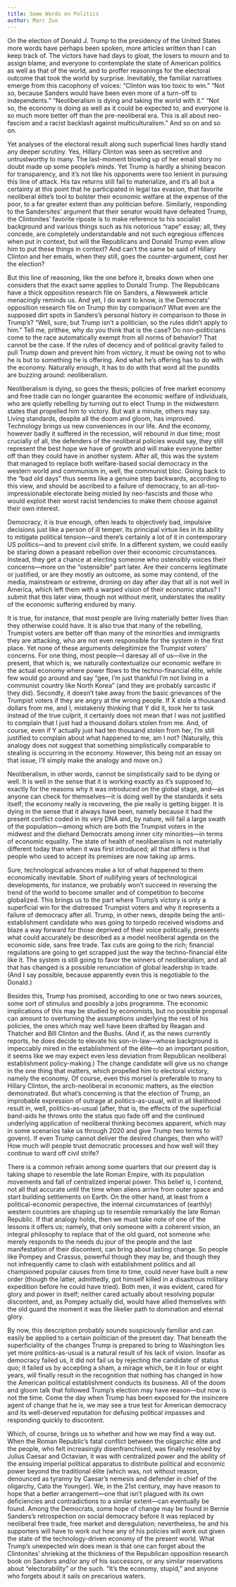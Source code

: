 ```yaml
---
title: Some Words on Politics
author: Marc Zuo
---
```


On the election of Donald J. Trump to the presidency of the United States more
words have perhaps been spoken, more articles written than I can keep track of.
The victors have had days to gloat, the losers to mourn and to assign blame,
and everyone to contemplate the state of American politics as well as that of
the world, and to proffer reasonings for the electoral outcome that took the
world by surprise. Inevitably, the familiar narratives emerge from this
cacophony of voices: “Clinton was too toxic to win.” “Not so, because Sanders
would have been even more of a turn-off to independents.” “Neoliberalism is
dying and taking the world with it.” “Not so, the economy is doing as well as
it could be expected to, and everyone is so much more better off than the
pre-neoliberal era. This is all about neo-fascism and a racist backlash against
multiculturalism.” And so on and so on.

Yet analyses of the electoral result along such superficial lines hardly stand
any deeper scrutiny. Yes, Hillary Clinton was seen as secretive and
untrustworthy to many. The last-moment blowing up of her email story no doubt
made up some people’s minds. Yet Trump is hardly a shining beacon for
transparency, and it’s not like his opponents were too lenient in pursuing this
line of attack. His tax returns still fail to materialize, and it’s all but
a certainty at this point that he participated in legal tax evasion, that
favorite neoliberal élite’s tool to bolster their economic welfare at the
expense of the poor, to a far greater extent than any politician before.
Similarly, responding to the Sandersites’ argument that their senator would
have defeated Trump, the Clintonites’ favorite riposte is to make reference to
his socialist background and various things such as his notorious “rape” essay;
all, they concede, are completely understandable and not such egregious
offences when put in context, but will the Republicans and Donald Trump even
allow him to put these things in context? And can’t the same be said of Hillary
Clinton and her emails, when they still, goes the counter-argument, cost her
the election?

But this line of reasoning, like the one before it, breaks down when one
considers that the exact same applies to Donald Trump. The Republicans have
a thick opposition research file on Sanders, a Newsweek article menacingly
reminds us. And yet, I do want to know, is the Democrats’ opposition research
file on Trump thin by comparison? What even are the supposed dirt spots in
Sanders’s personal history in comparison to those in Trump’s? “Well, sure, but
Trump isn’t a politician, so the rules didn’t apply to him.” Tell me, prithee,
why do you think that is the case? Do non-politicians come to the race
automatically exempt from all norms of behavior? That cannot be the case. If
the rules of decency and of political gravity failed to pull Trump down and
prevent him from victory, it must be owing not to who he is but to something he
is offering. And what he’s offering has to do with the economy. Naturally
enough, it has to do with that word all the pundits are buzzing around:
neoliberalism.

Neoliberalism is dying, so goes the thesis; policies of free market economy and
free trade can no longer guarantee the economic welfare of individuals, who are
quietly rebelling by turning out to elect Trump in the midwestern states that
propelled him to victory. But wait a minute, others may say. Living standards,
despite all the doom and gloom, has improved. Technology brings us new
conveniences in our life. And the economy, however badly it suffered in the
recession, will rebound in due time; most crucially of all, the defenders of
the neoliberal policies would say, they still represent the best hope we have
of growth and will make everyone better off than they could have in another
system. After all, this was the system that managed to replace both
welfare-based social democracy in the western world and communism in, well, the
communist bloc. Going back to the “bad old days” thus seems like a genuine step
backwards, according to this view, and should be ascribed to a failure of
democracy, to an all-too-impressionable electorate being misled by neo-fascists
and those who would exploit their worst racist tendencies to make them choose
against their own interest.

Democracy, it is true enough, often leads to objectively bad, impulsive
decisions just like a person of ill temper. Its principal virtue lies in its
ability to mitigate political tension—and there’s certainly a lot of it in
contemporary US politics—and to prevent civil strife. In a different system, we
could easily be staring down a peasant rebellion over their economic
circumstances. Instead, they get a chance at electing someone who ostensibly
voices their concerns—more on the “ostensible” part later. Are their concerns
legitimate or justified, or are they mostly an outcome, as some may contend, of
the media, mainstream or extreme, droning on day after day that all is not well
in America, which left them with a warped vision of their economic status?
I submit that this later view, though not without merit, understates the
reality of the economic suffering endured by many.

It is true, for instance, that most people are living materially better lives
than they otherwise could have. It is also true that many of the rebelling,
Trumpist voters are better off than many of the minorities and immigrants they
are attacking, who are not even responsible for the system in the first place.
Yet none of these arguments delegitimize the Trumpist voters’ concerns. For one
thing, most people—I daresay all of us—live in the present, that which is; we
naturally contextualize our economic welfare in the actual economy where power
flows to the techno-financial élite, while few would go around and say “gee,
I’m just thankful I’m not living in a communist country like North Korea” (and
they are probably sarcastic if they did). Secondly, it doesn’t take away from
the basic grievances of the Trumpist voters if they are angry at the wrong
people. If X stole a thousand dollars from me, and I, mistakenly thinking that
Y did it, took her to task instead of the true culprit, it certainly does not
mean that I was not justified to complain that I just had a thousand dollars
stolen from me. And, of course, even if Y actually just had ten thousand stolen
from her, I’m still justified to complain about what happened to me, am I not?
(Naturally, this analogy does not suggest that something simplistically
comparable to stealing is occurring in the economy. However, this being not an
essay on that issue, I’ll simply make the analogy and move on.)

Neoliberalism, in other words, cannot be simplistically said to be dying or
well. It is well in the sense that it is working exactly as it’s supposed to,
exactly for the reasons why it was introduced on the global stage, and—as
anyone can check for themselves—it is doing well by the standards it sets
itself; the economy really is recovering, the pie really is getting bigger. It
is dying in the sense that it always have been, namely because it had the
present conflict coded in its very DNA and, by nature, will fail a large swath
of the population—among which are both the Trumpist voters in the midwest and
the diehard Democrats among inner city minorities—in terms of economic
equality. The state of health of neoliberalism is not materially different
today than when it was first introduced; all that differs is that people who
used to accept its premises are now taking up arms.

Sure, technological advances make a lot of what happened to them economically
inevitable. Short of nullifying years of technological developments, for
instance, we probably won’t succeed in reversing the trend of the world to
become smaller and of competition to become globalized. This brings us to the
part where Trump’s victory is only a superficial win for the distressed
Trumpist voters and why it represents a failure of democracy after all. Trump,
in other news, despite being the anti-establishment candidate who was going to
torpedo received wisdoms and blaze a way forward for those deprived of their
voice politically, presents what could accurately be described as a model
neoliberal agenda on the economic side, sans free trade. Tax cuts are going to
the rich; financial regulations are going to get scrapped just the way the
techno-financial élite like it. The system is still going to favor the winners
of neoliberalism, and all that has changed is a possible renunciation of global
leadership in trade. (And I say possible, because apparently even this is
negotiable to the Donald.)

Besides this, Trump has promised, according to one or two news sources, some
sort of stimulus and possibly a jobs programme. The economic implications of
this may be studied by economists, but no possible proposal can amount to
overturning the assumptions underlying the rest of his policies, the ones which
may well have been drafted by Reagan and Thatcher and Bill Clinton and the
Bushs. (And if, as the news currently reports, he does decide to elevate his
son-in-law—whose background is impeccably mired in the establishment of the
élite—to an important position, it seems like we may expect even less deviation
from Republican neoliberal establishment policy-making.) The change candidate
will give us no change in the one thing that matters, which propelled him to
electoral victory, namely the economy. Of course, even this morsel is
preferable to many to Hillary Clinton, the arch-neoliberal in economic matters,
as the election demonstrated. But what’s concerning is that the election of
Trump, an improbable expression of outrage at politics-as-usual, will in all
likelihood result in, well, politics-as-usual (after, that is, the effects of
the superficial band-aids he throws onto the status quo fade off and the
continued underlying application of neoliberal thinking becomes apparent, which
may in some scenarios take us through 2020 and give Trump two terms to govern).
If even Trump cannot deliver the desired changes, then who will? How much will
people trust democratic processes and how well will they continue to ward off
civil strife?

There is a common refrain among some quarters that our present day is taking
shape to resemble the late Roman Empire, with its population movements and fall
of centralized imperial power. This belief is, I contend, not all that accurate
until the time when aliens arrive from outer space and start building
settlements on Earth. On the other hand, at least from a political-economic
perspective, the internal circumstances of (earthly) western countries are
shaping up to resemble remarkably the late Roman Republic. If that analogy
holds, then we must take note of one of the lessons it offers us; namely, that
only someone with a coherent vision, an integral philosophy to replace that of
the old guard, not someone who merely responds to the needs du jour of the
people and the last manifestation of their discontent, can bring about lasting
change. So people like Pompey and Crassus, powerful though they may be, and
though they not infrequently came to clash with establishment politics and all
championed popular causes from time to time, could never have built a new order
(though the latter, admittedly, got himself killed in a disastrous military
expedition before he could have tried). Both men, it was evident, cared for
glory and power in itself; neither cared actually about resolving popular
discontent, and, as Pompey actually did, would have allied themselves with the
old guard the moment it was the likelier path to domination and eternal glory.

By now, this description probably sounds suspiciously familiar and can easily
be applied to a certain politician of the present day. That beneath the
superficiality of the changes Trump is prepared to bring to Washington lies yet
more politics-as-usual is a natural result of his lack of vision. Insofar as
democracy failed us, it did not fail us by rejecting the candidate of status
quo; it failed us by accepting a sham, a mirage which, be it in four or eight
years, will finally result in the recognition that nothing has changed in how
the American political establishment conducts its business. All of the doom and
gloom talk that followed Trump’s election may have reason—but now is not the
time. Come the day when Trump has been exposed for the insincere agent of
change that he is, we may see a true test for American democracy and its
well-deserved reputation for defusing political impasses and responding quickly
to discontent.

Which, of course, brings us to whether and how we may find a way out. When the
Roman Republic’s fatal conflict between the oligarchic élite and the people,
who felt increasingly disenfranchised, was finally resolved by Julius Caesar
and Octavian, it was with centralized power and the ability of the ensuing
imperial political apparatus to distribute political and economic power beyond
the traditional élite (which was, not without reason, denounced as tyranny by
Caesar’s nemesis and defender in chief of the oligarchy, Cato the Younger). We,
in the 21st century, may have reason to hope that a better arrangement—one that
isn’t plagued with its own deficiencies and contradictions to a similar
extent—can eventually be found. Among the Democrats, some hope of change may be
found in Bernie Sanders’s retrospection on social democracy before it was
replaced by neoliberal free trade, free market and deregulation; nevertheless,
he and his supporters will have to work out how any of his policies will work
out given the state of the technology-driven economy of the present world. What
Trump’s unexpected win does mean is that one can forget about the Clintonites’
shrieking at the thickness of the Republican opposition research book on
Sanders and/or any of his successors, or any similar reservations about
“electorability” or the such. “It’s the economy, stupid,” and anyone who
forgets about it sails on precarious waters. 
